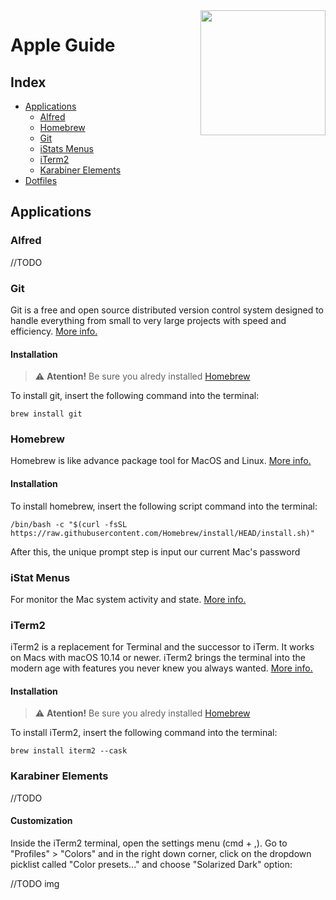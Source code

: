 <img src="" align="right" width="200" height="200" />

# Apple Guide

## Index

- [Applications](#applications)
  - [Alfred](#alfred)
  - [Homebrew](#homebrew)
  - [Git](#git)
  - [iStats Menus](#istat-menus)
  - [iTerm2](#iterm2)
  - [Karabiner Elements](#karabiner-elements)
- [Dotfiles](https://github.com/Gorachevsky/dotfiles-apple)

## Applications

### Alfred

//TODO

### Git

Git is a free and open source distributed version control system designed to handle everything from small
to very large projects with speed and efficiency. [More info.](https://git-scm.com/)

#### Installation

> :warning: **Atention!** Be sure you alredy installed [Homebrew](#homebrew)

To install git, insert the following command into the terminal:

```
brew install git
```

### Homebrew

Homebrew is like advance package tool for MacOS and Linux. [More info.](https://brew.sh/)

#### Installation

To install homebrew, insert the following script command into the terminal:

```
/bin/bash -c "$(curl -fsSL https://raw.githubusercontent.com/Homebrew/install/HEAD/install.sh)"
```

After this, the unique prompt step is input our current Mac's password

### iStat Menus

For monitor the Mac system activity and state. [More info.](https://bjango.com/mac/istatmenus/)

### iTerm2

iTerm2 is a replacement for Terminal and the successor to iTerm. It works on Macs with macOS 10.14 or newer.
iTerm2 brings the terminal into the modern age with features you never knew you always wanted. [More info.](https://iterm2.com/)

#### Installation

> :warning: **Atention!** Be sure you alredy installed [Homebrew](#homebrew)

To install iTerm2, insert the following command into the terminal:

```
brew install iterm2 --cask
```

### Karabiner Elements

//TODO

#### Customization

Inside the iTerm2 terminal, open the settings menu (cmd + ,). Go to "Profiles" > "Colors" and in the right down corner, click on the dropdown picklist called "Color presets..." and choose "Solarized Dark" option:

//TODO img
